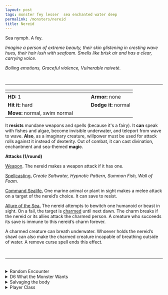 ```yaml
---
layout: post
tags: monster fey lesser  sea enchanted water deep
permalink: /monsters/nereid
title: Nereid
---
```


Sea nymph. A fey.

_Imagine a person of extreme beauty, their skin glistening in cresting wave hues, their hair lush with seafoam. Smells like brisk air and has a clear, carrying voice._

_Boiling emotions, Graceful violence, Vulnerable naiveté._

<br>

---

|  <span style="display: inline-block; width:250px"></span>  |  |
| -------- | --------|
| **HD:** 1 | **Armor:** none |
| **Hit it:** hard    | **Dodge it:** normal  |
| **Move:** normal, swim normal     |   | 

It **resists** mundane weapons and spells (because it's a fairy).
It **can** speak with fishes and algae, become invisible underwater, and teleport from wave to wave.
**Also**, as a imaginary creature, willpower must be used for attack rolls against it instead of dexterity.
Out of combat, it can cast divination, enchantment and sea-themed **magic**.

**Attacks (1/round)**

<ins>Weapon</ins>. The nereid makes a weapon attack if it has one.

<ins>Spellcasting.</ins> *Create Saltwater, Hypnotic Pattern, Summon Fish, Wall of Foam.*

<ins>Command Sealife.</ins> One marine animal or plant in sight makes a melee attack on a target of the nereid’s choice. It can save to resist.

<ins>Allure of the Sea.</ins> The nereid attempts to bewitch one humanoid or beast in sight. On a fail, the target is [charmed](/2020/11/10/extra-rules/#conditions) until next dawn. The charm breaks if the nereid or its allies attack the charmed person. A creature who succeeds its save is immune to this nereid’s charm forever.

A charmed creature can breath underwater. Whoever holds the nereid’s shawl can also make the charmed creature incapable of breathing outside of water. A remove curse spell ends this effect.

<br>

---

<br>

<details markdown="1">
<summary>Random Encounter</summary>

1. **Monster:** 1 nereid & 1D4-1 fishes & 1D4-1 enthralled goons.
1. **Lair:** A beautifully constructed underwater boudoir full of collected curiosities.<br>    &nbsp; OR <br>    **Omen:** Beautiful, clear singing.
1. **Spoor:** The clothes of an enthralled humanoid, neatly put into a pile.
1. **Tracks:** Singing in the waves.
1. **Trace:** Discarded clothes pieces near the coast.
1. **Trace:** A curious bard, looking for inspiration.

</details>

<details markdown="1">
<summary>D6 What the Monster Wants </summary>

1. To be presented with a new, aesthetically pleasing piece of art.
1. To raise the local sea life against the surface dwellers.
1. Restore the purity of local waters.
1. Free another captured nereid.
1. Perform a mesmerizing performance for a cadre of feys.
1. Get a new plaything.
</details>

<details markdown="1">
<summary>Salvaging the body</summary>
 
A dying nereid and its shawl both return to water if killed. What is often left is a single, beautiful pearl, and coral jewelry.

Wearing a nereid shawl will give you the inspiration to create a spell with the word *Foam*.
</details>

<details markdown="1">
<summary>Player Class</summary>
Play as a [nereid](https://saltygoo.github.io/class/magic-user/nereid)!
</details>
